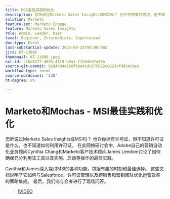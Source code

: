 ```yaml
---
title: MSI最佳实践和优化
description: 您听说过Marketo Sales Insights或MSI吗？ 也许你拥有许可证，但不知道许可证是什么，也不知道如何利用许可证。 在本网络研讨会中，Adobe自己的营销自动化业务顾问Cynthia Chang和Marketo客户技术顾问James Leedom将讨论如何确保充分利用该工具以及实施、启动等活动的最佳实践。Cynthia和James深入探讨MSI的功能，包括有趣的时刻和最佳方案。 这些文档说明了它如何与Salesforce、许可证管理以及跨销售和营销团队优化运营效率的策略集成。 最后，我们向与会者进行了现场问答。
solution: Marketo
feature-set: Marketo Engage
feature: Marketo Sales Insights
role: Admin, Leader, User
level: Beginner, Intermediate, Experienced
doc-type: Event
last-substantial-update: 2023-08-25T00:00:00Z
jira: KT-13806
thumbnail: KT-13806.jpeg
exl-id: cfbd847f-4693-45f9-b9a1-f1b5db67a98b
source-git-commit: 92d4404a950f68a4cdc675b52c8623cfdd54c9e6
workflow-type: tm+mt
source-wordcount: '230'
ht-degree: 0%

---
```


# Marketo和Mochas - MSI最佳实践和优化

您听说过Marketo Sales Insights或MSI吗？ 也许你拥有许可证，但不知道许可证是什么，也不知道如何利用许可证。 在此网络研讨会中，Adobe自己的营销自动化业务顾问Cynthia Chang和Marketo客户技术顾问James Leedom讨论了如何确保充分利用该工具以及实施、启动等操作的最佳实践。

Cynthia和James深入探讨MSI的各种功能，包括有趣的时刻和最佳选择。 这些文档说明了它如何与Salesforce、许可证管理以及跨销售和营销团队优化运营效率的策略集成。 最后，我们向与会者进行了现场问答。

>[!VIDEO](https://video.tv.adobe.com/v/3422797?learn=on)
